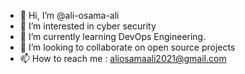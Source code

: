 - 👋 Hi, I’m @ali-osama-ali
- 👀 I’m interested in cyber security
- 🌱 I’m currently learning DevOps Engineering.
- 💞️ I’m looking to collaborate on open source projects
- 📫 How to reach me : aliosamaali2021@gmail.com

